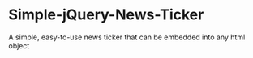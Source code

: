 Simple-jQuery-News-Ticker
=========================

A simple, easy-to-use news ticker that can be embedded into any html object